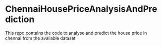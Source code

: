 # ChennaiHousePriceAnalysisAndPrediction
This repo contains the code to analyse and predict the house price in chennai from the available dataset
